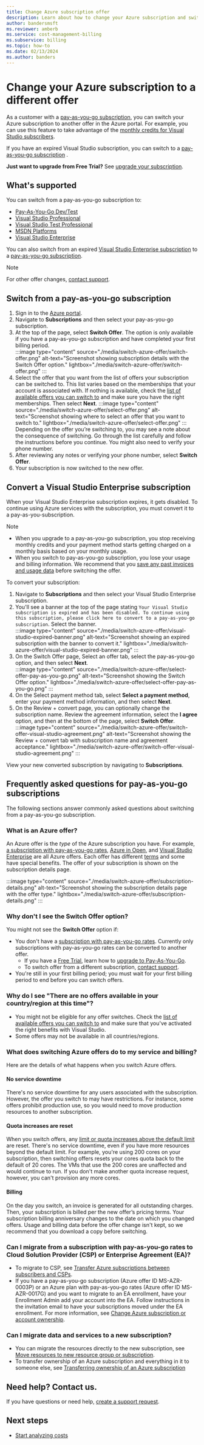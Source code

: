 ```yaml
---
title: Change Azure subscription offer
description: Learn about how to change your Azure subscription and switch to a different offer.
author: bandersmsft
ms.reviewer: amberb
ms.service: cost-management-billing
ms.subservice: billing
ms.topic: how-to
ms.date: 02/13/2024
ms.author: banders
---
```


# Change your Azure subscription to a different offer

As a customer with a [pay-as-you-go subscription](https://azure.microsoft.com/offers/ms-azr-0003p/), you can switch your Azure subscription to another offer in the Azure portal. For example, you can use this feature to take advantage of the [monthly credits for Visual Studio subscribers](https://azure.microsoft.com/pricing/member-offers/msdn-benefits-details/).

If you have an expired Visual Studio subscription, you can switch to a [pay-as-you-go subscription](https://azure.microsoft.com/offers/ms-azr-0003p/) .

**Just want to upgrade from Free Trial?** See [upgrade your subscription](upgrade-azure-subscription.md).

## What's supported

You can switch from a pay-as-you-go subscription to:

- [Pay-As-You-Go Dev/Test](https://azure.microsoft.com/offers/ms-azr-0023p/)
- [Visual Studio Professional](https://azure.microsoft.com/offers/ms-azr-0059p/)
- [Visual Studio Test Professional](https://azure.microsoft.com/offers/ms-azr-0060p/)
- [MSDN Platforms](https://azure.microsoft.com/offers/ms-azr-0062p/)
- [Visual Studio Enterprise](https://azure.microsoft.com/offers/ms-azr-0063p/)

You can also switch from an expired [Visual Studio Enterprise subscription](https://azure.microsoft.com/offers/ms-azr-0063p/) to a [pay-as-you-go subscription](https://azure.microsoft.com/offers/ms-azr-0003p/). 

> [!NOTE]
> For other offer changes, [contact support](https://portal.azure.com/?#blade/Microsoft_Azure_Support/HelpAndSupportBlade).

## Switch from a pay-as-you-go subscription

1. Sign in to the [Azure portal](https://portal.azure.com).
1. Navigate to **Subscriptions** and then select your pay-as-you-go subscription.
1. At the top of the page, select **Switch Offer**. The option is only available if you have a pay-as-you-go subscription and have completed your first billing period.  
    :::image type="content" source="./media/switch-azure-offer/switch-offer.png" alt-text="Screenshot showing subscription details with the Switch Offer option." lightbox="./media/switch-azure-offer/switch-offer.png" :::
1. Select the offer that you want from the list of offers your subscription can be switched to. This list varies based on the memberships that your account is associated with. If nothing is available, check the [list of available offers you can switch to](#whats-supported) and make sure you have the right memberships. Then select **Next**.
    :::image type="content" source="./media/switch-azure-offer/select-offer.png" alt-text="Screenshot showing where to select an offer that you want to switch to." lightbox="./media/switch-azure-offer/select-offer.png" :::
    Depending on the offer you’re switching to, you may see a note about the consequence of switching. Go through the list carefully and follow the instructions before you continue. You might also need to verify your phone number.
1. After reviewing any notes or verifying your phone number, select **Switch Offer**.
1. Your subscription is now switched to the new offer.

## Convert a Visual Studio Enterprise subscription

When your Visual Studio Enterprise subscription expires, it gets disabled. To continue using Azure services with the subscription, you must convert it to a pay-as-you-subscription.

>[!NOTE]
> - When you upgrade to a pay-as-you-go subscription, you stop receiving monthly credits and your payment method starts getting charged on a monthly basis based on your monthly usage.
> - When you switch to pay-as-you-go subscription, you lose your usage and billing information. We recommend that you [save any past invoices and usage data](download-azure-invoice-daily-usage-date.md) before switching the offer.

To convert your subscription:

1. Navigate to **Subscriptions** and then select your Visual Studio Enterprise subscription.
1. You'll see a banner at the top of the page stating `Your Visual Studio subscription is expired and has been disabled. To continue using this subscription, please click here to convert to a pay-as-you-go subscription`. Select the banner.  
    :::image type="content" source="./media/switch-azure-offer/visual-studio-expired-banner.png" alt-text="Screenshot showing an expired subscription with the banner to convert it." lightbox="./media/switch-azure-offer/visual-studio-expired-banner.png" :::
1. On the Switch Offer page, Select an offer tab, select the pay-as-you-go option, and then select **Next**.  
    :::image type="content" source="./media/switch-azure-offer/select-offer-pay-as-you-go.png" alt-text="Screenshot showing the Switch Offer option." lightbox="./media/switch-azure-offer/select-offer-pay-as-you-go.png" :::
1. On the Select payment method tab, select **Select a payment method**, enter your payment method information, and then select **Next**.  
1. On the Review + convert page, you can optionally change the subscription name. Review the agreement information, select the **I agree** option, and then at the bottom of the page, select **Switch Offer**.  
    :::image type="content" source="./media/switch-azure-offer/switch-offer-visual-studio-agreement.png" alt-text="Screenshot showing the Review + convert tab with subscription name and agreement acceptance." lightbox="./media/switch-azure-offer/switch-offer-visual-studio-agreement.png" :::

View your new converted subscription by navigating to **Subscriptions**.


## Frequently asked questions for pay-as-you-go subscriptions

The following sections answer commonly asked questions about switching from a pay-as-you-go subscription.

### What is an Azure offer?

An Azure offer is the *type* of the Azure subscription you have. For example, [a subscription with pay-as-you-go rates](https://azure.microsoft.com/offers/ms-azr-0003p/), [Azure in Open](https://azure.microsoft.com/offers/ms-azr-0111p/), and [Visual Studio Enterprise](https://azure.microsoft.com/offers/ms-azr-0063p/) are all Azure offers. Each offer has different [terms](https://azure.microsoft.com/support/legal/offer-details/) and some have special benefits. The offer of your subscription is shown on the subscription details page.

:::image type="content" source="./media/switch-azure-offer/subscription-details.png" alt-text="Screenshot showing the subscription details page with the offer type." lightbox="./media/switch-azure-offer/subscription-details.png" :::

### Why don't I see the Switch Offer option?

You might not see the **Switch Offer** option if:

* You don't have a [subscription with pay-as-you-go rates](https://azure.microsoft.com/offers/ms-azr-0003p/). Currently only subscriptions with pay-as-you-go rates can be converted to another offer.
  * If you have a [Free Trial](https://azure.microsoft.com/free/), learn how to [upgrade to Pay-As-You-Go](upgrade-azure-subscription.md).
  * To switch offer from a different subscription, [contact support](https://portal.azure.com/?#blade/Microsoft_Azure_Support/HelpAndSupportBlade).
* You're still in your first billing period; you must wait for your first billing period to end before you can switch offers.

### Why do I see "There are no offers available in your country/region at this time"?

* You might not be eligible for any offer switches. Check the [list of available offers you can switch to](#whats-supported) and make sure that you've activated the right benefits with Visual Studio.
* Some offers may not be available in all countries/regions.

### What does switching Azure offers do to my service and billing?

Here are the details of what happens when you switch Azure offers.

#### No service downtime

There's no service downtime for any users associated with the subscription. However, the offer you switch to may have restrictions. For instance, some offers prohibit production use, so you would need to move production resources to another subscription.

#### Quota increases are reset

When you switch offers, any [limit or quota increases above the default limit](../../azure-portal/supportability/regional-quota-requests.md) are reset. There's no service downtime, even if you have more resources beyond the default limit. For example, you're using 200 cores on your subscription, then switching offers resets your cores quota back to the default of 20 cores. The VMs that use the 200 cores are unaffected and would continue to run. If you don't make another quota increase request, however, you can't provision any more cores.

#### Billing

On the day you switch, an invoice is generated for all outstanding charges. Then, your subscription is billed per the new offer’s pricing terms. Your subscription billing anniversary changes to the date on which you changed offers. Usage and billing data before the offer change isn't kept, so we recommend that you download a copy before switching.

### Can I migrate from a subscription with pay-as-you-go rates to Cloud Solution Provider (CSP) or Enterprise Agreement (EA)?

* To migrate to CSP, see [Transfer Azure subscriptions between subscribers and CSPs](transfer-subscriptions-subscribers-csp.yml).
* If you have a pay-as-you-go subscription (Azure offer ID MS-AZR-0003P) or an Azure plan with pay-as-you-go rates (Azure offer ID MS-AZR-0017G) and you want to migrate to an EA enrollment, have your Enrollment Admin add your account into the EA. Follow instructions in the invitation email to have your subscriptions moved under the EA enrollment. For more information, see [Change Azure subscription or account ownership](direct-ea-administration.md#change-azure-subscription-or-account-ownership).

### Can I migrate data and services to a new subscription?

* You can migrate the resources directly to the new subscription, see [Move resources to new resource group or subscription](../../azure-resource-manager/management/move-resource-group-and-subscription.md).
* To transfer ownership of an Azure subscription and everything in it to someone else, see [Transferring ownership of an Azure subscription](billing-subscription-transfer.md)

## Need help? Contact us.

If you have questions or need help, [create a support request](https://go.microsoft.com/fwlink/?linkid=2083458).

## Next steps

- [Start analyzing costs](../costs/quick-acm-cost-analysis.md)